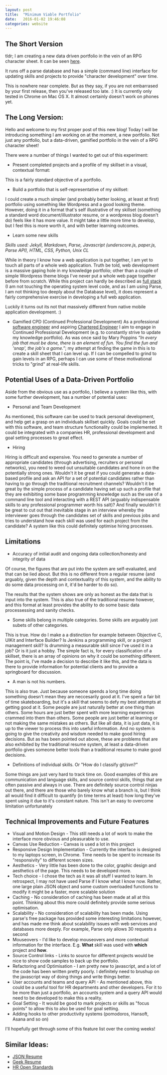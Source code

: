 ```yaml
---
layout: post
title:  "Minimum Viable Portfolio"
date:   2016-01-02 19:46:08
categories: website
---
```


The Short Version
-----------------

tldr; I am creating a new data driven portfolio in the vein of an RPG character sheet. 
It can be seen [here][portfolio].

It runs off a parse database and has a simple (command line) interface for updating skills and projects to provide "character development" over time.

This is nowhere near complete. But as they say, if you are not embarrased by your first release, then you've released too late. :)
It is currently only tested in Chrome on Mac OS X. It almost certainly doesn't work on phones yet.

The Long Version: 
-----------------

Hello and welcome to my first proper post of this new blog! Today I will be introducing something I am working on at the moment, a new portfolio. Not just any portfolio, but a data-driven, gamified portfolio in the vein of a RPG character sheet!

There were a number of things I wanted to get out of this experiment:

- Present completed projects and a profile of my skillset in a visual, contextual format:

This is a fairly standard objective of a portfolio.

- Build a portfolio that is self-representative of my skillset:

I could create a much simpler (and probably better looking, at least at first) portfolio using something like Wordpress and a good looking theme. However, doing it in a format that's self illustrative of my skillset (something a standard word document/illustrator resume, or a wordpress blog doesn't do) feels like it has more value. It might take a little more time to develop, but I feel this is more worth it, and with better learning outcomes.

- Learn some new skills

*Skills used: Jekyll, Markdown, Parse, Javascript (underscore.js, paper.js, Parse API), HTML, CSS, Python, Unix CL*

While in theory I know how a web application is put together, I am yet to touch all parts of a whole web application. Truth be told, web development is a massive gaping hole in my knowledge portfolio; other than a couple of simple Wordpress theme blogs I've never put a whole web page together before from scratch. While this project can hardly be described as [full stack][full stack] (I am not touching the operating system level code, and as I am using Parse, I am not thinking too deeply about the Database level), it does represent a fairly comprehensive exercise in developing a full web application.

Luckily it turns out its not that massively different from native mobile application development. :)

- Gamified CPD (Continued Professional Development)
As a professional [software engineer][ukspec] and aspiring [Chartered Engineer][ceng wiki] I aim to engage in Continued Professional Development (e.g. to constantly strive to update my knowledge portfolio). As was once said by Mary Poppins *“In every job that must be done, there is an element of fun. You find the fun and 'snap', the job's a game.”*; my attempt at finding the game in this is to create a skill sheet that I can level up. If I can be compelled to grind to gain levels in an RPG, perhaps I can use some of these motivational tricks to "grind" at real-life skills.

Potential Uses of a Data-Driven Portfolio
-----------------------------------------

Aside from the obvious use as a portfolio, I believe a system like this, with some further development, has a number of potential uses:

- Personal and Team Development

As mentioned, this software can be used to track personal development, and help get a grasp on an individuals skillset quickly. Goals could be set with this software, and team structure functionality could be implemented. It could be integrated with a companies HR, professional development and goal setting processes to great effect.

- Hiring

Hiring is difficult and expensive. You need to generate a number of appropriate candidates (through advertising, recruiters or personal networks), you need to weed out unsuitable candidates and hone in on the potentially strong ones. Wouldn't it be great if you could generate a data-based profile and ask an API for a set of potential candidates rather than having to go through the traditional recruitment channels? Wouldn't it be great by the simple process of a candidate having set up such a profile that they are exhibiting some base programming knowledge such as the use of a command line tool and interacting with a REST API (arguably indispensable skills to any professional programmer worth his salt)? And finally wouldn't it be great to cut out that inevitable stage in an interview whereby the interviewer goes through the candidates set of skills and previous jobs and tries to understand how each skill was used for each project from the candidate? A system like this could definitely optimise hiring processes.

Limitations
-----------

- Accuracy of initial audit and ongoing data collection/honesty and integrity of data

Of course, the figures that are put into the system are self-evaluated, and that can be lied about. But this is no different from a regular resume (and arguably, given the depth and contextuality of this system, and the ability to do some data processing on it, it'd be harder to do so).

The results that the system shows are only as honest as the data that is input into the system. This is also true of the traditional resume however, and this format at least provides the ability to do some basic data processessing and sanity checks. 

- Some skills belong in multiple categories. Some skills are arguably just subets of other categories.

This is true. How do I make a a distinction for example between Objective C, UIKit and Interface Builder? Is Jenkins a programming skill, or a project management skill? Is drumming a measurable skill since I've used it in a job? Or is it just a hobby. The simple fact is, for every classification of a skillset, there is an array of opinions on why it could be something different. The point is, I've made a decision to describe it like this, and the data is there to provide information for potential clients and to provide a springboard for discussion.

- A man is not his numbers.

This is also true. Just because someone spends a long time doing something doesn't mean they are neccesarily good at it. I've spent a fair bit of time skateboarding, but it's a skill that seems to defy my best attempts at getting good at it. Some people are just naturally better at one thing than others. Some hours are just better spent with more learning experiences crammed into them than others. Some people are just better at learning or not making the same mistakes as others. But like all data, it is just data, it is up to the viewer to process this into useful information. And no system is going to give the creativity and wisdom needed to make good hiring decisions. But as has been pointed out above, these are problems that are also exhibited by the traditional resume system, at least a data-driven portfolio gives someone better tools than a traditional resume to make good decisions.

- Definitions of individual skills. Or "How do I classify git/svn?"

Some things are just very hard to track time on. Good examples of this are communication and language skills, and source control skills, things that are often passive and always in use. There are definitely source control ninjas out there, and there are those who barely know what a branch is, but I think all would find it difficult to quantify (in time terms at least) how long they've spent using it due to it's constant nature. This isn't an easy to overcome limitation unfortunately


Technical Improvements and Future Features
------------------------------------------

- Visual and Motion Design - This still needs a lot of work to make the interface more obvious and pleasurable to use.
- Canvas Use Reduction - Canvas is used a lot in this project
- Responsive Design Implementation - Currently the interface is designed to my laptops screen, in Chrome. Time needs to be spent to increase its "responsivity" to different screen sizes.
- Aesthetics - Very little has been done to the color, graphic design and aesthetics of the page. This needs to be developed more.
- Tech choice - I chose the tech as it was all stuff I wanted to learn. In retrospect, I may not have used Parse if I know what I know now. Rather, one large plain JSON object and some custom overloaded functions to modify it might be a faster, more scalable solution
- Caching - No consideration of caching has been made at all at this point. Thinking about this more could definitely provide some serious optimisation.
- Scalability - No consideration of scalability has been made. Using parse's free package has provided some interesting limitations however, and has made me think about scalability issues with web services and databases more deeply. For example, Parse only allows 30 requests a second
- Mouseovers - I'd like to develop mouseovers and more contextual information for the interface. E.g. **What** skill was used with **which** project and **how**.
- Source Control links - Links to source for different projects would be nice to show code samples to back up the portfolio.
- Refactoring and Optimisation - I am pretty new to javascript, and a lot of the code has been written pretty poorly. I definitely need to brushup on the javascript way of doing things and write things better.
- User accounts and teams and query API - As mentioned above, this could be a useful tool for HR departments and other developers. For it to be more than just a portfolio, an accounts system and a query API would need to be developed to make this a reality.
- Goal Setting - It would be good to mark projects or skills as "focus points" to allow this to also be used for goal setting.
- Adding hooks to other productivity systems (pomodoros, Hansoft, Asana and so on)

I'll hopefully get through some of this feature list over the coming weeks!

Similar Ideas:
--------------
- [JSON Resume][jsonresume]
- [Geek Resume][geekresume]
- [HR Open Standards][hropenstandards]

[portfolio]: http://liaminjapan.github.io/charSheet.html
[full stack]: http://www.laurencegellert.com/2012/08/what-is-a-full-stack-developer/


[ukspec]: http://www.engc.org.uk/ukspec.aspx
[ceng wiki]: https://en.wikipedia.org/wiki/Chartered_Engineer_(UK)
[jsonresume]: https://jsonresume.org/
[hropenstandards]: http://www.hropenstandards.org/
[geekresume]: http://www.howardism.org/Technical/Other/Geek_Resume.html
